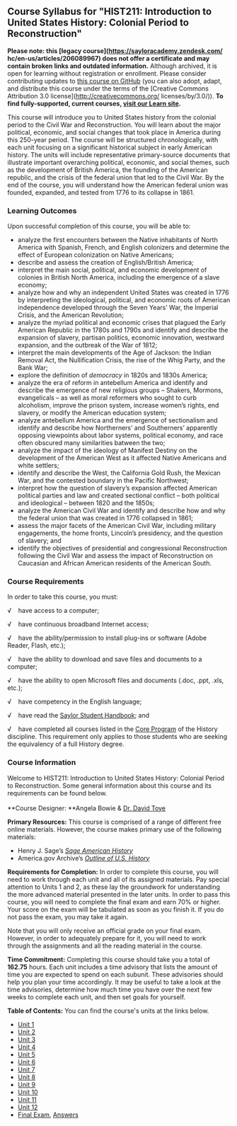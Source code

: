 Course Syllabus for "HIST211: Introduction to United States History: Colonial Period to Reconstruction"
-------------------------------------------------------------------------------------------------------

**Please note: this [legacy course](https://sayloracademy.zendesk.com/
hc/en-us/articles/206089967) does not offer a certificate and may contain 
broken links and outdated information.** Although archived, it is open 
for learning without registration or enrollment. Please consider contributing 
updates to [this course on GitHub](https://github.com/saylordotorg/course_hist211) 
(you can also adopt, adapt, and distribute this course under the terms of 
the [Creative Commons Attribution 3.0 license](http://creativecommons.org/
licenses/by/3.0/)). **To find fully-supported, current courses, [visit our 
Learn site](https://learn.saylor.org).**

This course will introduce you to United States history from the
colonial period to the Civil War and Reconstruction. You will learn
about the major political, economic, and social changes that took place
in America during this 250-year period. The course will be structured
chronologically, with each unit focusing on a significant historical
subject in early American history. The units will include representative
primary-source documents that illustrate important overarching
political, economic, and social themes, such as the development of
British America, the founding of the American republic, and the crisis
of the federal union that led to the Civil War. By the end of the
course, you will understand how the American federal union was founded,
expanded, and tested from 1776 to its collapse in 1861.

### Learning Outcomes

Upon successful completion of this course, you will be able to:  

-   analyze the first encounters between the Native inhabitants of North
    America with Spanish, French, and English colonizers and determine
    the effect of European colonization on Native Americans;
-   describe and assess the creation of English/British America;
-   interpret the main social, political, and economic development of
    colonies in British North America, including the emergence of a
    slave economy;
-   analyze how and why an independent United States was created in 1776
    by interpreting the ideological, political, and economic roots of
    American independence developed through the Seven Years’ War, the
    Imperial Crisis, and the American Revolution;
-   analyze the myriad political and economic crises that plagued the
    Early American Republic in the 1780s and 1790s and identify and
    describe the expansion of slavery, partisan politics, economic
    innovation, westward expansion, and the outbreak of the War of 1812;
-   interpret the main developments of the Age of Jackson: the Indian
    Removal Act, the Nullification Crisis, the rise of the Whig Party,
    and the Bank War;
-   explore the definition of *democracy* in 1820s and 1830s America;
-   analyze the era of reform in antebellum America and identify and
    describe the emergence of new religious groups – Shakers, Mormons,
    evangelicals – as well as moral reformers who sought to curb
    alcoholism, improve the prison system, increase women’s rights, end
    slavery, or modify the American education system;
-   analyze antebellum America and the emergence of sectionalism and
    identify and describe how Northerners’ and Southerners’ apparently
    opposing viewpoints about labor systems, political economy, and race
    often obscured many similarities batween the two;
-   analyze the impact of the ideology of Manifest Destiny on the
    development of the American West as it affected Native Americans and
    white settlers;
-   identify and describe the West, the California Gold Rush, the
    Mexican War, and the contested boundary in the Pacific Northwest;
-   interpret how the question of slavery’s expansion affected American
    political parties and law and created sectional conflict – both
    political and ideological – between 1820 and the 1850s;
-   analyze the American Civil War and identify and describe how and why
    the federal union that was created in 1776 collapsed in 1861;
-   assess the major facets of the American Civil War, including
    military engagements, the home fronts, Lincoln’s presidency, and the
    question of slavery; and
-   identify the objectives of presidential and congressional
    Reconstruction following the Civil War and assess the impact of
    Reconstruction on Caucasian and African American residents of the
    American South.

### Course Requirements

In order to take this course, you must:  
  
 √    have access to a computer;  
  
 √    have continuous broadband Internet access;  
  
 √    have the ability/permission to install plug-ins or software (Adobe
Reader, Flash, etc.);  
  
 √    have the ability to download and save files and documents to a
computer;  
  
 √    have the ability to open Microsoft files and documents (.doc,
.ppt, .xls, etc.);  
  
 √    have competency in the English language;  
  
 √    have read the [Saylor Student
Handbook](http://www.saylor.org/site/wp-content/uploads/2012/05/Saylor-StudentHandbook.pdf);
and  
  
 √    have completed all courses listed in the [Core
Program](http://www.saylor.org/majors/history/) of the History
discipline. This requirement only applies to those students who are
seeking the equivalency of a full History degree.

### Course Information

Welcome to HIST211: Introduction to United States History: Colonial
Period to Reconstruction. Some general information about this course and
its requirements can be found below.  
    
 **Course Designer: **Angela Bowie & [Dr. David
Toye](http://www.saylor.org/faculty-o-t/#DrDavidToye)  
  
 **Primary Resources:** This course is comprised of a range of different
free online materials. However, the course makes primary use of the
following materials:  

-   Henry J. Sage’s *[Sage American
    History](http://sageamericanhistory.net/)*
-   America.gov Archive’s *[Outline of U.S.
    History](http://photos.state.gov/libraries/amgov/30145/publications-english/history_outline.pdf)*

**Requirements for Completion:** In order to complete this course, you
will need to work through each unit and all of its assigned materials.
Pay special attention to Units 1 and 2, as these lay the groundwork for
understanding the more advanced material presented in the later units.
In order to pass this course, you will need to complete the final exam
and earn 70% or higher. Your score on the exam will be tabulated as soon
as you finish it. If you do not pass the exam, you may take it again.  
  
 Note that you will only receive an official grade on your final exam.
However, in order to adequately prepare for it, you will need to work
through the assignments and all the reading material in the course.  
  
 **Time Commitment:** Completing this course should take you a total of
**162.75** hours. Each unit includes a time advisory that lists the
amount of time you are expected to spend on each subunit. These
advisories should help you plan your time accordingly. It may be useful
to take a look at the time advisories, determine how much time you have
over the next few weeks to complete each unit, and then set goals for
yourself.   
  
**Table of Contents:** You can find the course's units at the links below.

- [Unit 1](https://legacy.saylor.org/hist211/Unit01/)
- [Unit 2](https://legacy.saylor.org/hist211/Unit02/)
- [Unit 3](https://legacy.saylor.org/hist211/Unit03/)
- [Unit 4](https://legacy.saylor.org/hist211/Unit04/)
- [Unit 5](https://legacy.saylor.org/hist211/Unit05/)
- [Unit 6](https://legacy.saylor.org/hist211/Unit06/)
- [Unit 7](https://legacy.saylor.org/hist211/Unit07/)
- [Unit 8](https://legacy.saylor.org/hist211/Unit08/)
- [Unit 9](https://legacy.saylor.org/hist211/Unit09/)
- [Unit 10](https://legacy.saylor.org/hist211/Unit10/)
- [Unit 11](https://legacy.saylor.org/hist211/Unit11/)
- [Unit 12](https://legacy.saylor.org/hist211/Unit12/)
- [Final Exam](http://saylordotorg.github.io/LegacyExams/HIST/HIST211/HIST211-FinalExam.html), [Answers](http://saylordotorg.github.io/LegacyExams/HIST/HIST211/HIST211-FinalExam-Answers.html)
